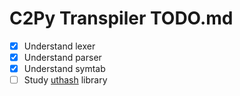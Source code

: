 # C2Py Transpiler TODO.md

- [x] Understand lexer
- [x] Understand parser
- [x] Understand symtab
- [ ] Study [uthash](https://troydhanson.github.io/uthash/) library 
